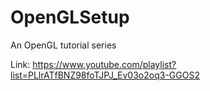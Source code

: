 # OpenGLSetup
An OpenGL tutorial series

Link: https://www.youtube.com/playlist?list=PLlrATfBNZ98foTJPJ_Ev03o2oq3-GGOS2
